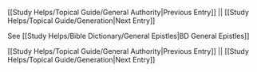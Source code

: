 [[Study Helps/Topical Guide/General Authority|Previous Entry]]  ||  [[Study Helps/Topical Guide/Generation|Next Entry]]

 See [[Study Helps/Bible Dictionary/General Epistles|BD General Epistles]]

[[Study Helps/Topical Guide/General Authority|Previous Entry]]  ||  [[Study Helps/Topical Guide/Generation|Next Entry]]